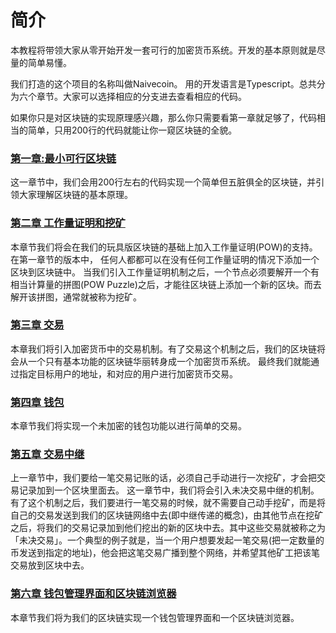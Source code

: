 # 简介

本教程将带领大家从零开始开发一套可行的加密货币系统。开发的基本原则就是尽量的简单易懂。

我们打造的这个项目的名称叫做Naivecoin。 用的开发语言是Typescript。总共分为六个章节。大家可以选择相应的分支进去查看相应的代码。

如果你只是对区块链的实现原理感兴趣，那么你只需要看第一章就足够了，代码相当的简单，只用200行的代码就能让你一窥区块链的全貌。

### [第一章:最小可行区块链](https://github.com/zhubaitian/naivecoin/blob/chapter1/README.md)
这一章节中，我们会用200行左右的代码实现一个简单但五脏俱全的区块链，并引领大家理解区块链的基本原理。

### [第二章 工作量证明和挖矿](https://github.com/zhubaitian/naivecoin/blob/chapter2/README.md)
本章节我们将会在我们的玩具版区块链的基础上加入工作量证明(POW)的支持。在第一章节的版本中， 任何人都都可以在没有任何工作量证明的情况下添加一个区块到区块链中。 当我们引入工作量证明机制之后，一个节点必须要解开一个有相当计算量的拼图(POW Puzzle)之后，才能往区块链上添加一个新的区块。而去解开该拼图，通常就被称为挖矿。

### [第三章 交易](https://github.com/zhubaitian/naivecoin/blob/chapter3/README.md)
本章我们将引入加密货币中的交易机制。有了交易这个机制之后，我们的区块链将会从一个只有基本功能的区块链华丽转身成一个加密货币系统。 最终我们就能通过指定目标用户的地址，和对应的用户进行加密货币交易。

### [第四章 钱包](https://github.com/zhubaitian/naivecoin/blob/chapter4/README.md)
本章节我们将实现一个未加密的钱包功能以进行简单的交易。

### [第五章 交易中继](https://github.com/zhubaitian/naivecoin/blob/chapter5/README.md)
上一章节中，我们要给一笔交易记账的话，必须自己手动进行一次挖矿，才会把交易记录加到一个区块里面去。 这一章节中，我们将会引入未决交易中继的机制。有了这个机制之后，我们要进行一笔交易的时候，就不需要自己动手挖矿，而是将自己的交易发送到我们的区块链网络中去(即中继传递的概念)，由其他节点在挖矿之后，将我们的交易记录加到他们挖出的新的区块中去。其中这些交易就被称之为「未决交易」。一个典型的例子就是，当一个用户想要发起一笔交易(把一定数量的币发送到指定的地址)，他会把这笔交易广播到整个网络，并希望其他矿工把该笔交易放到区块中去。

### [第六章 钱包管理界面和区块链浏览器](https://github.com/zhubaitian/naivecoin/blob/chapter6/README.md)
本章节我们将为我们的区块链实现一个钱包管理界面和一个区块链浏览器。
